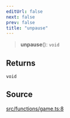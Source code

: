 ```yaml
---
editUrl: false
next: false
prev: false
title: "unpause"
---
```


> **unpause**(): `void`

## Returns

`void`

## Source

[src/functions/game.ts:8](https://github.com/relishinc/dill-pixel/blob/c79d8e8552aaa0f13a29535c819ae67d025b4669/src/functions/game.ts#L8)

